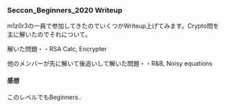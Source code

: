 ### Seccon_Beginners_2020 Writeup

m1z0r3の一員で参加してきたのでいくつかWriteup上げてみます。Crypto問を主に解いたのでそれについて。

解いた問題・・RSA Calc, Encrypter

他のメンバーが先に解いて後追いして解いた問題・・R&B, Noisy equations

#### 感想
このレベルでもBeginners..
